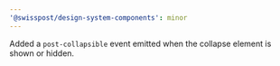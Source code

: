 ```yaml
---
'@swisspost/design-system-components': minor
---
```


Added a `post-collapsible` event emitted when the collapse element is shown or hidden.

